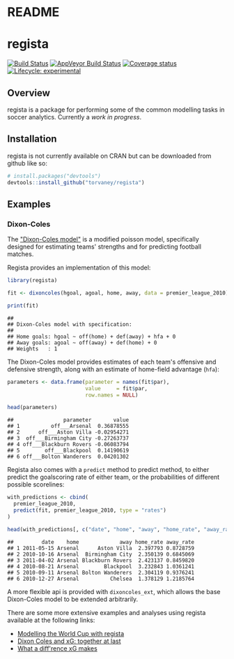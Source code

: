 README
================

<!-- README.md is generated from README.Rmd. Please edit that file -->
regista
=======

[![Build Status](https://travis-ci.org/Torvaney/regista.svg?branch=master)](https://travis-ci.org/Torvaney/regista) [![AppVeyor Build Status](https://ci.appveyor.com/api/projects/status/github/Torvaney/regista?branch=master&svg=true)](https://ci.appveyor.com/project/Torvaney/regista) [![Coverage status](https://codecov.io/gh/Torvaney/regista/branch/master/graph/badge.svg)](https://codecov.io/github/Torvaney/regista?branch=master) [![Lifecycle: experimental](https://img.shields.io/badge/lifecycle-experimental-orange.svg)](https://www.tidyverse.org/lifecycle/#experimental)

Overview
--------

regista is a package for performing some of the common modelling tasks in soccer analytics. Currently a *work in progress*.

Installation
------------

regista is not currently available on CRAN but can be downloaded from github like so:

``` r
# install.packages("devtools")
devtools::install_github("torvaney/regista")
```

Examples
--------

### Dixon-Coles

The ["Dixon-Coles model"](http://web.math.ku.dk/~rolf/teaching/thesis/DixonColes.pdf) is a modified poisson model, specifically designed for estimating teams' strengths and for predicting football matches.

Regista provides an implementation of this model:

``` r
library(regista)

fit <- dixoncoles(hgoal, agoal, home, away, data = premier_league_2010)

print(fit)
```

    ## 
    ## Dixon-Coles model with specification:
    ## 
    ## Home goals: hgoal ~ off(home) + def(away) + hfa + 0
    ## Away goals: agoal ~ off(away) + def(home) + 0
    ## Weights   : 1

The Dixon-Coles model provides estimates of each team's offensive and defensive strength, along with an estimate of home-field advantage (`hfa`):

``` r
parameters <- data.frame(parameter = names(fit$par),
                         value     = fit$par,
                         row.names = NULL)

head(parameters)
```

    ##                parameter       value
    ## 1          off___Arsenal  0.36878555
    ## 2      off___Aston Villa -0.02954271
    ## 3  off___Birmingham City -0.27263737
    ## 4 off___Blackburn Rovers -0.06083794
    ## 5        off___Blackpool  0.14190619
    ## 6 off___Bolton Wanderers  0.04201302

Regista also comes with a `predict` method to predict method, to either predict the goalscoring rate of either team, or the probabilities of different possible scorelines:

``` r
with_predictions <- cbind(
  premier_league_2010,
  predict(fit, premier_league_2010, type = "rates")
)

head(with_predictions[, c("date", "home", "away", "home_rate", "away_rate")])
```

    ##         date    home             away home_rate away_rate
    ## 1 2011-05-15 Arsenal      Aston Villa  2.397793 0.8728759
    ## 2 2010-10-16 Arsenal  Birmingham City  2.350139 0.6845069
    ## 3 2011-04-02 Arsenal Blackburn Rovers  2.423137 0.8459820
    ## 4 2010-08-21 Arsenal        Blackpool  3.232843 1.0361241
    ## 5 2010-09-11 Arsenal Bolton Wanderers  2.304119 0.9376241
    ## 6 2010-12-27 Arsenal          Chelsea  1.378129 1.2185764

A more flexible api is provided with `dixoncoles_ext`, which allows the base Dixon-Coles model to be extended arbitrarily.

There are some more extensive examples and analyses using regista available at the following links:

-   [Modelling the World Cup with regista](http://www.statsandsnakeoil.com/2018/06/05/modelling-the-world-cup-with-regista/)
-   [Dixon Coles and xG: together at last](http://www.statsandsnakeoil.com/2018/06/22/dixon-coles-and-xg-together-at-last/)
-   [What a diff'rence xG makes](http://www.statsandsnakeoil.com/2018/07/15/what-a-diff-rence-xg-makes/)

